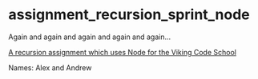 # assignment_recursion_sprint_node
Again and again and again and again and again...

[A recursion assignment which uses Node for the Viking Code School](http://www.vikingcodeschool.com)

Names: Alex and Andrew
